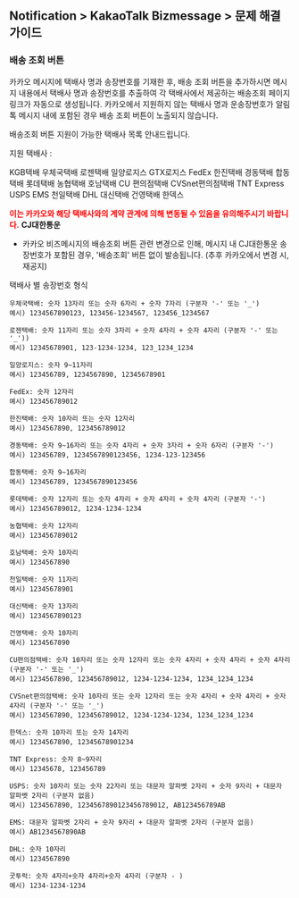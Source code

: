 ## Notification > KakaoTalk Bizmessage > 문제 해결 가이드

### 배송 조회 버튼


카카오 메시지에 택배사 명과 송장번호를 기재한 후, 배송 조회 버튼을 추가하시면 메시지 내용에서 택배사 명과 송장번호를 추출하여 각 택배사에서 제공하는 배송조회 페이지 링크가 자동으로 생성됩니다. 카카오에서 지원하지 않는 택배사 명과 운송장번호가 알림톡 메시지 내에 포함된 경우 배송 조회 버튼이 노출되지 않습니다.

배송조회 버튼 지원이 가능한 택배사 목록 안내드립니다.

지원 택배사 :

KGB택배 우체국택배 로젠택배 일양로지스 GTX로지스 FedEx 한진택배 경동택배 합동택배 롯데택배 농협택배 호남택배 CU 편의점택배 CVSnet편의점택배 TNT Express USPS EMS 천일택배 DHL 대신택배 건영택배 한덱스

<span style="color:red">**이는 카카오와 해당 택배사와의 계약 관계에 의해 변동될 수 있음을 유의해주시기 바랍니다.**</span>
<b>CJ대한통운</b>
* 카카오 비즈메시지의 배송조회 버튼 관련 변경으로 인해, 메시지 내 CJ대한통운 송장번호가 포함된 경우, '배송조회' 버튼 없이 발송됩니다. (추후 카카오에서 변경 시, 재공지)

택배사 별 송장번호 형식

```
우체국택배: 숫자 13자리 또는 숫자 6자리 + 숫자 7자리 (구분자 '-' 또는 '_')
예시) 1234567890123, 123456-1234567, 123456_1234567

로젠택배: 숫자 11자리 또는 숫자 3자리 + 숫자 4자리 + 숫자 4자리 (구분자 '-' 또는 '_'))
예시) 12345678901, 123-1234-1234, 123_1234_1234

일양로지스: 숫자 9~11자리
예시) 123456789, 1234567890, 12345678901

FedEx: 숫자 12자리
예시) 123456789012

한진택배: 숫자 10자리 또는 숫자 12자리
예시) 1234567890, 123456789012

경동택배: 숫자 9~16자리 또는 숫자 4자리 + 숫자 3자리 + 숫자 6자리 (구분자 '-')
예시) 123456789, 1234567890123456, 1234-123-123456

합동택배: 숫자 9~16자리
예시) 123456789, 1234567890123456

롯데택배: 숫자 12자리 또는 숫자 4자리 + 숫자 4자리 + 숫자 4자리 (구분자 '-')
예시) 123456789012, 1234-1234-1234

농협택배: 숫자 12자리
예시) 123456789012

호남택배: 숫자 10자리
예시) 1234567890

천일택배: 숫자 11자리
예시) 12345678901

대신택배: 숫자 13자리
예시) 1234567890123

건영택배: 숫자 10자리
예시) 1234567890

CU편의점택배: 숫자 10자리 또는 숫자 12자리 또는 숫자 4자리 + 숫자 4자리 + 숫자 4자리 (구분자 '-' 또는 '_')
예시) 1234567890, 123456789012, 1234-1234-1234, 1234_1234_1234

CVSnet편의점택배: 숫자 10자리 또는 숫자 12자리 또는 숫자 4자리 + 숫자 4자리 + 숫자 4자리 (구분자 '-' 또는 '_')
예시) 1234567890, 123456789012, 1234-1234-1234, 1234_1234_1234

한덱스: 숫자 10자리 또는 숫자 14자리
예시) 1234567890, 12345678901234

TNT Express: 숫자 8~9자리
예시) 12345678, 123456789

USPS: 숫자 10자리 또는 숫자 22자리 또는 대문자 알파벳 2자리 + 숫자 9자리 + 대문자 알파벳 2자리 (구분자 없음)
예시) 1234567890, 1234567890123456789012, AB123456789AB

EMS: 대문자 알파벳 2자리 + 숫자 9자리 + 대문자 알파벳 2자리 (구분자 없음)
예시) AB1234567890AB

DHL: 숫자 10자리
예시) 1234567890

굿투럭: 숫자 4자리+숫자 4자리+숫자 4자리 (구분자 - )
예시) 1234-1234-1234

```
